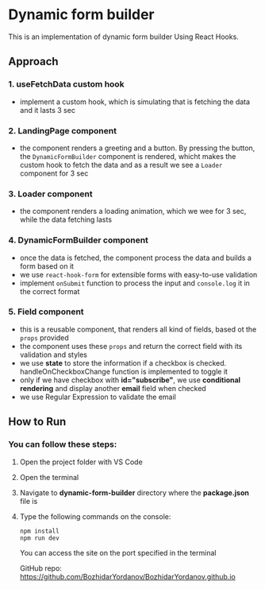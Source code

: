 # Dynamic form builder

This is an implementation of dynamic form builder Using React Hooks.

## Approach

### 1. useFetchData custom hook
-   implement a custom hook, which is simulating that is fetching the data and it lasts 3 sec

### 2. LandingPage component
-   the component renders a greeting and a button. By pressing the button, the `DynamicFormBuilder` component is rendered, whicht makes the custom hook to fetch the data and as a result we see a `Loader` component for 3 sec

### 3. Loader component
-   the component renders a loading animation, which we wee for 3 sec, while the data fetching lasts

### 4. DynamicFormBuilder component
-   once the data is fetched, the component process the data and builds a form based on it
-   we use `react-hook-form` for extensible forms with easy-to-use validation
-   implement `onSubmit` function to process the input and `console.log` it in the correct format

### 5. Field component
-   this is a reusable component, that renders all kind of fields, based ot the `props` provided
-   the component uses these `props` and return the correct field with its validation and styles
-   we use **state** to store the information if a checkbox is checked. handleOnCheckboxChange function is implemented to toggle it
-   only if we have checkbox with **id="subscribe"**, we use **conditional rendering** and display another **email** field when checked
-   we use Regular Expression to validate the email

## How to Run

### You can follow these steps:

1. Open the project folder with VS Code

2. Open the terminal

3. Navigate to **dynamic-form-builder** directory where the **package.json** file is

4. Type the following commands on the console:

    ```
    npm install
    npm run dev
    ```

    You can access the site on the port specified in the terminal

    GitHub repo: https://github.com/BozhidarYordanov/BozhidarYordanov.github.io
